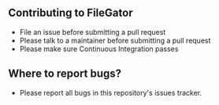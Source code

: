 ## Contributing to FileGator

- File an issue before submitting a pull request
- Please talk to a maintainer before submitting a pull request
- Please make sure Continuous Integration passes

## Where to report bugs?

- Please report all bugs in this repository's issues tracker.
